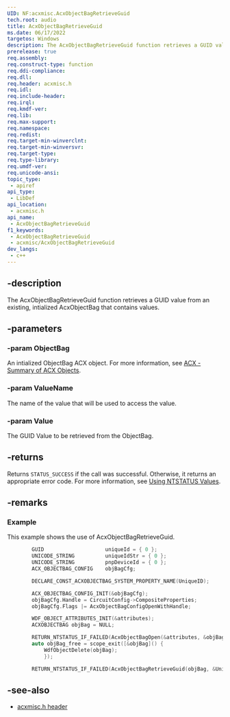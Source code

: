 ```yaml
---
UID: NF:acxmisc.AcxObjectBagRetrieveGuid
tech.root: audio
title: AcxObjectBagRetrieveGuid
ms.date: 06/17/2022
targetos: Windows
description: The AcxObjectBagRetrieveGuid function retrieves a GUID value from an existing, intialized AcxObjectBag that contains values.
prerelease: true
req.assembly: 
req.construct-type: function
req.ddi-compliance: 
req.dll: 
req.header: acxmisc.h
req.idl: 
req.include-header: 
req.irql: 
req.kmdf-ver: 
req.lib: 
req.max-support: 
req.namespace: 
req.redist: 
req.target-min-winverclnt: 
req.target-min-winversvr: 
req.target-type: 
req.type-library: 
req.umdf-ver: 
req.unicode-ansi: 
topic_type:
 - apiref
api_type:
 - LibDef
api_location:
 - acxmisc.h
api_name:
 - AcxObjectBagRetrieveGuid
f1_keywords:
 - AcxObjectBagRetrieveGuid
 - acxmisc/AcxObjectBagRetrieveGuid
dev_langs:
 - c++
---
```


## -description

The AcxObjectBagRetrieveGuid function retrieves a GUID value from an existing, intialized AcxObjectBag that contains values.

## -parameters

### -param ObjectBag

An intialized ObjectBag ACX object. For more information, see [ACX - Summary of ACX Objects](/windows-hardware/drivers/audio/acx-summary-of-objects).

### -param ValueName

The name of the value that will be used to access the value.

### -param Value

The GUID Value to be retrieved from the ObjectBag.

## -returns

Returns `STATUS_SUCCESS` if the call was successful. Otherwise, it returns an appropriate error code. For more information, see [Using NTSTATUS Values](/windows-hardware/drivers/kernel/using-ntstatus-values).

## -remarks

### Example

This example shows the use of AcxObjectBagRetrieveGuid.

```cpp
        GUID                    uniqueId = { 0 };
        UNICODE_STRING          uniqueIdStr = { 0 };
        UNICODE_STRING          pnpDeviceId = { 0 };
        ACX_OBJECTBAG_CONFIG    objBagCfg;

        DECLARE_CONST_ACXOBJECTBAG_SYSTEM_PROPERTY_NAME(UniqueID);

        ACX_OBJECTBAG_CONFIG_INIT(&objBagCfg);
        objBagCfg.Handle = CircuitConfig->CompositeProperties;
        objBagCfg.Flags |= AcxObjectBagConfigOpenWithHandle;

        WDF_OBJECT_ATTRIBUTES_INIT(&attributes);
        ACXOBJECTBAG objBag = NULL;

        RETURN_NTSTATUS_IF_FAILED(AcxObjectBagOpen(&attributes, &objBagCfg, &objBag));
        auto objBag_free = scope_exit([&objBag]() {
            WdfObjectDelete(objBag);
            });

        RETURN_NTSTATUS_IF_FAILED(AcxObjectBagRetrieveGuid(objBag, &UniqueID, &uniqueId));
```

## -see-also

- [acxmisc.h header](index.md)

